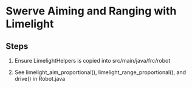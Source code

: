 # Swerve Aiming and Ranging with Limelight

## Steps

1. Ensure LimelightHelpers is copied into src/main/java/frc/robot

2. See limelight_aim_proportional(), limelight_range_proportional(), and drive() in Robot.java